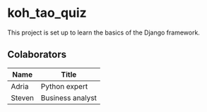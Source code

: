 # koh_tao_quiz
This project is set up to learn the basics of the Django framework.

## Colaborators
|Name|Title|
|---|---|
|Adria|Python expert|
|Steven|Business analyst|